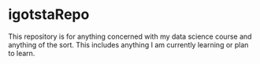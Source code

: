 # igotstaRepo
This repository is for anything concerned with my data science course and anything of the sort.
This includes anything I am currently learning or plan to learn.
